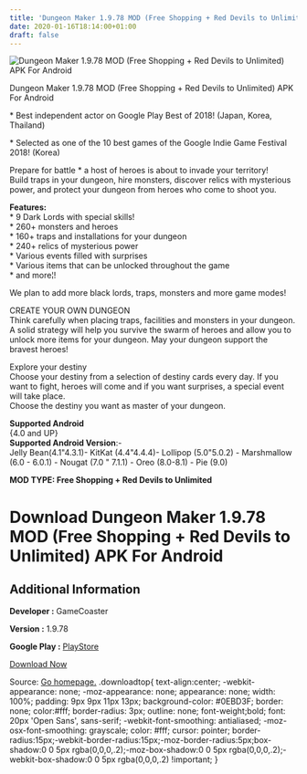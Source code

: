 ```yaml
---
title: 'Dungeon Maker 1.9.78 MOD (Free Shopping + Red Devils to Unlimited) APK For Android'
date: 2020-01-16T18:14:00+01:00
draft: false
---
```


![Dungeon Maker 1.9.78 MOD (Free Shopping + Red Devils to Unlimited) APK For Android](https://i1.wp.com/apkhome.net/wp-content/uploads/2020/01/Dungeon-Maker-1.9.78-MOD-Free-Shopping-Red-Devils-to-Unlimited.png "Dungeon Maker 1.9.78 MOD (Free Shopping + Red Devils to Unlimited) APK For Android")

  

Dungeon Maker 1.9.78 MOD (Free Shopping + Red Devils to Unlimited) APK For Android

\* Best independent actor on Google Play Best of 2018! (Japan, Korea, Thailand)

\* Selected as one of the 10 best games of the Google Indie Game Festival 2018! (Korea)

Prepare for battle \* a host of heroes is about to invade your territory!  
Build traps in your dungeon, hire monsters, discover relics with mysterious power, and protect your dungeon from heroes who come to shoot you.

**Features:**  
\* 9 Dark Lords with special skills!  
\* 260+ monsters and heroes  
\* 160+ traps and installations for your dungeon  
\* 240+ relics of mysterious power  
\* Various events filled with surprises  
\* Various items that can be unlocked throughout the game  
\* and more¦!

We plan to add more black lords, traps, monsters and more game modes!

CREATE YOUR OWN DUNGEON  
Think carefully when placing traps, facilities and monsters in your dungeon. A solid strategy will help you survive the swarm of heroes and allow you to unlock more items for your dungeon. May your dungeon support the bravest heroes!

Explore your destiny  
Choose your destiny from a selection of destiny cards every day. If you want to fight, heroes will come and if you want surprises, a special event will take place.  
Choose the destiny you want as master of your dungeon.

**Supported Android**  
{4.0 and UP}  
**Supported Android Version**:-  
Jelly Bean(4.1"4.3.1)- KitKat (4.4"4.4.4)- Lollipop (5.0"5.0.2) - Marshmallow (6.0 - 6.0.1) - Nougat (7.0 " 7.1.1) - Oreo (8.0-8.1) - Pie (9.0)

**MOD TYPE: Free Shopping + Red Devils to Unlimited**

Download Dungeon Maker 1.9.78 MOD (Free Shopping + Red Devils to Unlimited) APK For Android
===========================================================================================

Additional Information
----------------------

**Developer :** GameCoaster

**Version :** 1.9.78

**Google Play :** [PlayStore](https://play.google.com/store/apps/details?id=com.GameCoaster.DungeonMaker)

  

[Download Now](https://store4app.co/post/dungeon-maker-1-9-78-mod-free-shopping-red-devils-to-unlimited-apk-for-android_1579194381)

  
Source: [Go homepage.](https://store4app.co/post/dungeon-maker-1-9-78-mod-free-shopping-red-devils-to-unlimited-apk-for-android_1579194381) .downloadtop{ text-align:center; -webkit-appearance: none; -moz-appearance: none; appearance: none; width: 100%; padding: 9px 9px 11px 13px; background-color: #0EBD3F; border: none; color:#fff; border-radius: 3px; outline: none; font-weight;bold; font: 20px 'Open Sans', sans-serif; -webkit-font-smoothing: antialiased; -moz-osx-font-smoothing: grayscale; color: #fff; cursor: pointer; border-radius:15px;-webkit-border-radius:15px;-moz-border-radius:5px;box-shadow:0 0 5px rgba(0,0,0,.2);-moz-box-shadow:0 0 5px rgba(0,0,0,.2);-webkit-box-shadow:0 0 5px rgba(0,0,0,.2) !important; }